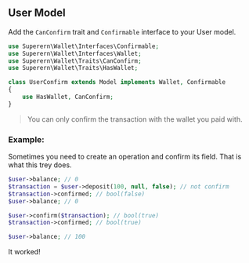 ## User Model

Add the `CanConfirm` trait and `Confirmable` interface to your User model.

```php
use Superern\Wallet\Interfaces\Confirmable;
use Superern\Wallet\Interfaces\Wallet;
use Superern\Wallet\Traits\CanConfirm;
use Superern\Wallet\Traits\HasWallet;

class UserConfirm extends Model implements Wallet, Confirmable
{
    use HasWallet, CanConfirm;
}
```

> You can only confirm the transaction with the wallet you paid with.

### Example:

Sometimes you need to create an operation and confirm its field. 
That is what this trey does.

```php
$user->balance; // 0
$transaction = $user->deposit(100, null, false); // not confirm
$transaction->confirmed; // bool(false)
$user->balance; // 0

$user->confirm($transaction); // bool(true)
$transaction->confirmed; // bool(true)

$user->balance; // 100 
```

It worked! 
